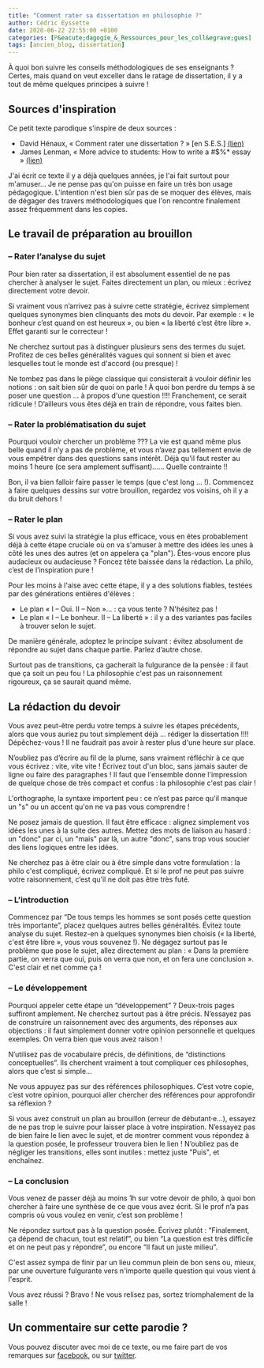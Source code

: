 ```yaml
---
title: "Comment rater sa dissertation en philosophie ?"
author: Cédric Eyssette
date: 2020-06-22 22:55:00 +0100
categories: [P&eacute;dagogie_&_Ressources_pour_les_coll&egrave;gues]
tags: [ancien_blog, dissertation]
---
```


À quoi bon suivre les conseils méthodologiques de ses enseignants ? Certes, mais quand on veut exceller dans le ratage de dissertation, il y a tout de même quelques principes à suivre !

## Sources d'inspiration

Ce petit texte parodique s'inspire de deux sources :

- David Hénaux, « Comment rater une dissertation ? » [en S.E.S.] [(lien)](http://laminutedeses.over-blog.com/article-25271503.html)
- James Lenman, « More advice to students: How to write a #$%* essay » [(lien)](http://insocrateswake.blogspot.fr/2013/06/more-advice-to-students-how-to-write.html)

J'ai écrit ce texte il y a déjà quelques années, je l'ai fait surtout pour m'amuser… Je ne pense pas qu'on puisse en faire un très bon usage pédagogique. L'intention n'est bien sûr pas de se moquer des élèves, mais de dégager des travers méthodologiques que l'on rencontre finalement assez fréquemment dans les copies.

## Le travail de préparation au brouillon

### – Rater l’analyse du sujet

Pour bien rater sa dissertation, il est absolument essentiel de ne pas chercher à analyser le sujet. Faites directement un plan, ou mieux : écrivez directement votre devoir.

Si vraiment vous n’arrivez pas à suivre cette stratégie, écrivez simplement quelques synonymes bien clinquants des mots du devoir. Par exemple : « le bonheur c’est quand on est heureux », ou bien « la liberté c’est être libre ». Effet garanti sur le correcteur !

Ne cherchez surtout pas à distinguer plusieurs sens des termes du sujet. Profitez de ces belles généralités vagues qui sonnent si bien et avec lesquelles tout le monde est d'accord (ou presque) !

Ne tombez pas dans le piège classique qui consisterait à vouloir définir les notions : on sait bien sûr de quoi on parle ! À quoi bon perdre du temps à se poser une question … à propos d'une question !!!! Franchement, ce serait ridicule ! D’ailleurs vous êtes déjà en train de répondre, vous faites bien.

### – Rater la problématisation du sujet

Pourquoi vouloir chercher un problème ??? La vie est quand même plus belle quand il n’y a pas de problème, et vous n’avez pas tellement envie de vous empêtrer dans des questions sans intérêt. Déjà qu'il faut rester au moins 1 heure (ce sera amplement suffisant)…… Quelle contrainte !!

Bon, il va bien falloir faire passer le temps (que c'est long … !). Commencez à faire quelques dessins sur votre brouillon, regardez vos voisins, oh il y a du bruit dehors !

### – Rater le plan

Si vous avez suivi la stratégie la plus efficace, vous en êtes probablement déjà à cette étape cruciale où on va s'amuser à mettre des idées les unes à côté les unes des autres (et on appelera ça "plan"). Êtes-vous encore plus audacieux ou audacieuse ? Foncez tête baissée dans la rédaction. La philo, c’est de l’inspiration pure ! 

Pour les moins à l'aise avec cette étape, il y a des solutions fiables, testées par des générations entières d'élèves :
- Le plan « I – Oui. II – Non »… : ça vous tente ? N'hésitez pas !
- Le plan « I – Le bonheur. II – La liberté » : il y a des variantes pas faciles à trouver selon le sujet.

De manière générale, adoptez le principe suivant : évitez absolument de répondre au sujet dans chaque partie. Parlez d’autre chose. 

Surtout pas de transitions, ça gacherait la fulgurance de la pensée : il faut que ça soit un peu fou ! La philosophie c'est pas un raisonnement rigoureux, ça se saurait quand même.


## La rédaction du devoir

Vous avez peut-être perdu votre temps à suivre les étapes précédents, alors que vous auriez pu tout simplement déjà … rédiger la dissertation !!!! Dépêchez-vous ! Il ne faudrait pas avoir à rester plus d'une heure sur place.

N’oubliez pas d’écrire au fil de la plume, sans vraiment réfléchir à ce que vous écrivez : vite, vite vite ! Écrivez tout d'un bloc, sans jamais sauter de ligne ou faire des paragraphes ! Il faut que l'ensemble donne l'impression de quelque chose de très compact et confus : la philosophie c'est pas clair !

L'orthographe, la syntaxe importent peu : ce n’est pas parce qu'il manque un "s" ou un accent qu'on ne va pas vous comprendre !

Ne posez jamais de question. Il faut être efficace : alignez simplement vos idées les unes à la suite des autres. Mettez des mots de liaison au hasard : un "donc" par ci, un "mais" par là, un autre "donc", sans trop vous soucier des liens logiques entre les idées.

Ne cherchez pas à être clair ou à être simple dans votre formulation : la philo c'est compliqué, écrivez compliqué. Et si le prof ne peut pas suivre votre raisonnement, c’est qu’il ne doit pas être très futé.

### – L’introduction

Commencez par “De tous temps les hommes se sont posés cette question très importante”, placez quelques autres belles généralités.
Évitez toute analyse du sujet. Restez-en à quelques synonymes bien choisis (« la liberté, c'est être libre », vous vous souvenez !).
Ne dégagez surtout pas le problème que pose le sujet, allez directement au plan : « Dans la première partie, on verra que oui, puis on verra que non, et on fera une conclusion ». C'est clair et net comme ça !

### – Le développement

Pourquoi appeler cette étape un “développement” ? Deux-trois pages suffiront amplement. Ne cherchez surtout pas à être précis. N’essayez pas de construire un raisonnement avec des arguments, des réponses aux objections : il faut simplement donner votre opinion personnelle et quelques exemples. On verra bien que vous avez raison !

N’utilisez pas de vocabulaire précis, de définitions, de “distinctions conceptuelles”. Ils cherchent vraiment à tout compliquer ces philosophes, alors que c’est si simple…

Ne vous appuyez pas sur des références philosophiques. C’est votre copie, c’est votre opinion, pourquoi aller chercher des références pour approfondir sa réflexion ?

Si vous avez construit un plan au brouillon (erreur de débutant·e…), essayez de ne pas trop le suivre pour laisser place à votre inspiration. N’essayez pas de bien faire le lien avec le sujet, et de montrer comment vous répondez à la question posée, le professeur trouvera bien le lien ! N’oubliez pas de négliger les transitions, elles sont inutiles : mettez juste "Puis", et enchaînez.

### – La conclusion
Vous venez de passer déjà au moins 1h sur votre devoir de philo, à quoi bon chercher à faire une synthèse de ce que vous avez écrit. Si le prof n’a pas compris où vous voulez en venir, c’est son problème !

Ne répondez surtout pas à la question posée. Écrivez plutôt : “Finalement, ça dépend de chacun, tout est relatif”, ou bien “La question est très difficile et on ne peut pas y répondre”, ou encore “Il faut un juste milieu”.

C'est assez sympa de finir par un lieu commun plein de bon sens ou, mieux, par une ouverture fulgurante vers n'importe quelle question qui vous vient à l'esprit. 

Vous avez réussi ? Bravo ! Ne vous relisez pas, sortez triomphalement de la salle !

## Un commentaire sur cette parodie ?

Vous pouvez discuter avec moi de ce texte, ou me faire part de vos remarques sur [facebook](https://www.facebook.com/cedric.eyssette/), ou sur [twitter](https://twitter.com/Cedric_Eyssette/).